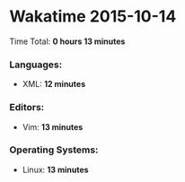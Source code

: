 # Wakatime 2015-10-14

Time Total: **0 hours 13 minutes**

### Languages:
- XML: **12 minutes** 

### Editors:
- Vim: **13 minutes** 

### Operating Systems:
- Linux: **13 minutes** 

